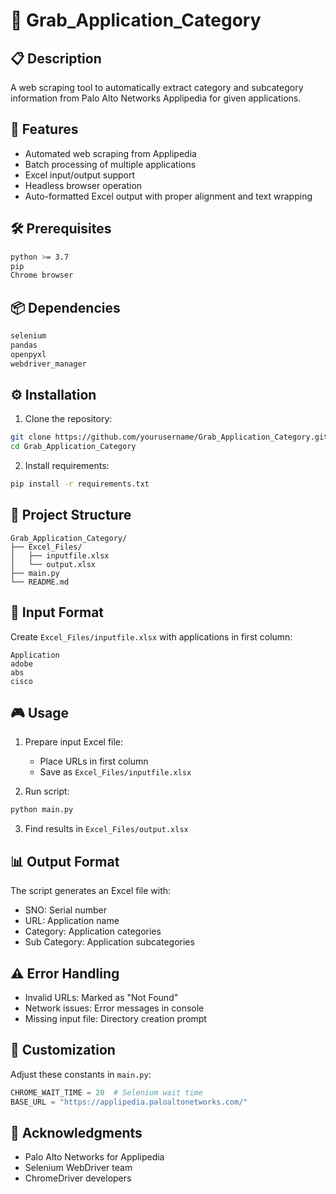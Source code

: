 # 🎯 Grab_Application_Category

## 📋 Description
A web scraping tool to automatically extract category and subcategory information from Palo Alto Networks Applipedia for given applications.

## 🚀 Features
- Automated web scraping from Applipedia
- Batch processing of multiple applications
- Excel input/output support
- Headless browser operation
- Auto-formatted Excel output with proper alignment and text wrapping

## 🛠️ Prerequisites
```bash
python >= 3.7
pip
Chrome browser
```

## 📦 Dependencies
```bash
selenium
pandas
openpyxl
webdriver_manager
```

## ⚙️ Installation
1. Clone the repository:
```bash
git clone https://github.com/yourusername/Grab_Application_Category.git
cd Grab_Application_Category
```

2. Install requirements:
```bash
pip install -r requirements.txt
```

## 📁 Project Structure
```
Grab_Application_Category/
├── Excel_Files/
│   ├── inputfile.xlsx
│   └── output.xlsx
├── main.py
└── README.md
```

## 📝 Input Format
Create `Excel_Files/inputfile.xlsx` with applications in first column:
```
Application
adobe
abs
cisco
```

## 🎮 Usage
1. Prepare input Excel file:
   - Place URLs in first column
   - Save as `Excel_Files/inputfile.xlsx`

2. Run script:
```bash
python main.py
```

3. Find results in `Excel_Files/output.xlsx`

## 📊 Output Format
The script generates an Excel file with:
- SNO: Serial number
- URL: Application name
- Category: Application categories
- Sub Category: Application subcategories

## ⚠️ Error Handling
- Invalid URLs: Marked as "Not Found"
- Network issues: Error messages in console
- Missing input file: Directory creation prompt

## 🔧 Customization
Adjust these constants in `main.py`:
```python
CHROME_WAIT_TIME = 20  # Selenium wait time
BASE_URL = "https://applipedia.paloaltonetworks.com/"
```

## 🙏 Acknowledgments
- Palo Alto Networks for Applipedia
- Selenium WebDriver team
- ChromeDriver developers
